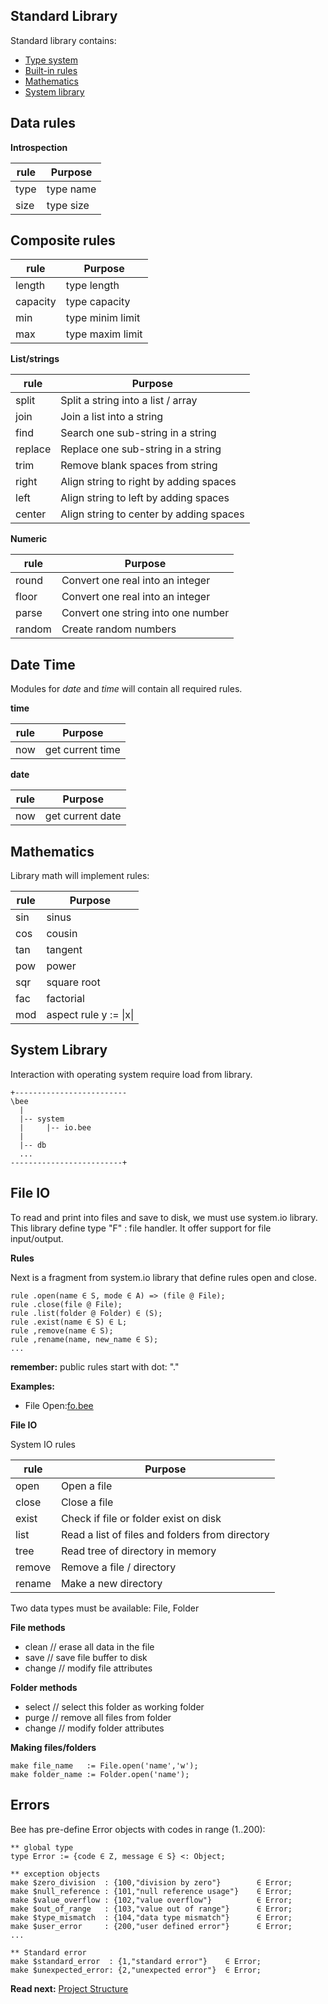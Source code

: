 ## Standard Library

Standard library contains:

* [Type system](#type-system)
* [Built-in rules](#built-in-rules)
* [Mathematics](#mathematics)
* [System library](#system-library)

## Data rules
 
**Introspection**

| rule     | Purpose
|----------|------------------------------------------ 
| type     | type name
| size     | type size 

## Composite rules

| rule     | Purpose
|----------|------------------------------------------ 
| length   | type length 
| capacity | type capacity
| min      | type minim limit
| max      | type maxim limit
 
**List/strings**

| rule     | Purpose
|----------|------------------------------------------ 
| split    | Split a string into a list / array
| join     | Join a list into a string 
| find     | Search one sub-string in a string
| replace  | Replace one sub-string in a string
| trim     | Remove blank spaces from string
| right    | Align string to right by adding spaces
| left     | Align string to left by adding spaces
| center   | Align string to center by adding spaces
 
**Numeric**
 
| rule     | Purpose
|----------|------------------------------------------ 
| round    | Convert one real into an integer
| floor    | Convert one real into an integer
| parse    | Convert one string into one number
| random   | Create random numbers
 

## Date Time

Modules for _date_ and _time_ will contain all required rules.

**time**

| rule     | Purpose
|----------|------------------------------------------ 
| now      | get current time


**date**

| rule     | Purpose
|----------|------------------------------------------ 
| now      | get current date

## Mathematics

Library math will implement rules:

| rule     | Purpose
|----------|------------------------------------------ 
| sin      | sinus 
| cos      | cousin
| tan      | tangent
| pow      | power
| sqr      | square root
| fac      | factorial
| mod      | aspect rule y := \|x\|  

## System Library

Interaction with operating system require load from library.

```
+-------------------------
\bee 
  |
  |-- system
  |     |-- io.bee
  |
  |-- db
  ...
-------------------------+  
```

## File IO

To read and print into files and save to disk, we must use system.io library. This library define type "F" : file handler. It offer support for file input/output.

**Rules**

Next is a fragment from system.io library that define rules open and close.

```
rule .open(name ∈ S, mode ∈ A) => (file @ File);
rule .close(file @ File);
rule .list(folder @ Folder) ∈ (S);
rule .exist(name ∈ S) ∈ L;
rule ,remove(name ∈ S); 
rule ,rename(name, new_name ∈ S); 
...

```
**remember:** public rules start with dot: "."

**Examples:**

* File Open:[fo.bee](./demo/fo.bee)

**File IO**

System IO rules

| rule    | Purpose
|---------|------------------------------------------ 
| open    | Open a file
| close   | Close a file
| exist   | Check if file or folder exist on disk
| list    | Read a list of files and folders from directory
| tree    | Read tree of directory in memory
| remove  | Remove a file / directory
| rename  | Make a new directory


Two data types must be available: File, Folder

**File methods**

* clean  // erase all data in the file
* save   // save file buffer to disk 
* change // modify file attributes

**Folder methods**

* select // select this folder as working folder
* purge  // remove all files from folder
* change // modify folder attributes

**Making files/folders**

```
make file_name   := File.open('name','w');
make folder_name := Folder.open('name');
```

## Errors
Bee has pre-define Error objects with codes in range (1..200):

```** global type
type Error := {code ∈ Z, message ∈ S} <: Object;
```

```
** exception objects
make $zero_division  : {100,"division by zero"}        ∈ Error;
make $null_reference : {101,"null reference usage"}    ∈ Error;
make $value_overflow : {102,"value overflow"}          ∈ Error;
make $out_of_range   : {103,"value out of range"}      ∈ Error;
make $type_mismatch  : {104,"data type mismatch"}      ∈ Error;
make $user_error     : {200,"user defined error"}      ∈ Error;
...

** Standard error
make $standard_error  : {1,"standard error"}    ∈ Error;
make $unexpected_error: {2,"unexpected error"}  ∈ Error;
```

**Read next:** [Project Structure](structure.md)
